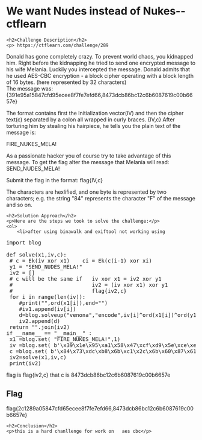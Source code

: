  

<!DOCTYPE html>
<html>
 
<body>
    <h1>We want Nudes instead of Nukes--ctflearn  </h1>

    <h2>Challenge Description</h2>
    <p> https://ctflearn.com/challenge/289
 
 
Donald has gone completely crazy. To prevent world chaos, you kidnapped him. Right before the kidnapping he tried to send one encrypted message to his wife Melania. Luckily you intercepted the message. Donald admits that he used AES-CBC encryption - a block cipher operating with a block length of 16 bytes. (here represented by 32 characters)<br /> The message was: {391e95a15847cfd95ecee8f7fe7efd66,8473dcb86bc12c6b6087619c00b6657e}

The format contains first the Initialization vector(IV) and then the cipher text(c) separated by a colon all wrapped in curly braces. {IV,c} After torturing him by stealing his hairpiece, he tells you the plain text of the message is:

FIRE_NUKES_MELA!

As a passionate hacker you of course try to take advantage of this message. To get the flag alter the message that Melania will read: SEND_NUDES_MELA!

Submit the flag in the format: flag{IV,c}

The characters are hexlified, and one byte is represented by two characters; e.g. the string "84" represents the character "F" of the message and so on.
</p>

    <h2>Solution Approach</h2>
    <p>Here are the steps we took to solve the challenge:</p>
    <ol> 
        <li>after using binawalk and exiftool not working using 

<pre>
import blog

def solve(x1,iv,c):
 # c = Ek(iv xor x1)    ci = Ek(c(i-1) xor xi)
 y1 = "SEND_NUDES_MELA!"
 iv2 = []
 # c will be the same if   iv xor x1 = iv2 xor y1
 #                         iv2 = (iv xor x1) xor y1
 #                         flag{iv2,c}
 for i in range(len(iv)):
    #print("",ord(x1[i]),end="")
    #iv1.append(iv[i])
    d=blog.solveup("venona","encode",iv[i]^ord(x1[i])^ord(y1[i]),"int hex").replace("0x","")  
    iv2.append(d)
 return "".join(iv2)
if __name__ == "__main__" :
 x1 =blog.set( "FIRE_NUKES_MELA!",1)
 iv =blog.set( b'\x39\x1e\x95\xa1\x58\x47\xcf\xd9\x5e\xce\xe8\xf7\xfe\x7e\xfd\x66',2)
 c =blog.set( b'\x84\x73\xdc\xb8\x6b\xc1\x2c\x6b\x60\x87\x61\x9c\x00\xb6\x65\x7e',3) 
 iv2=solve(x1,iv,c)
 print(iv2)
</pre>
flag is flag{iv2,c} that c is 8473dcb86bc12c6b6087619c00b6657e
    </ol>
<br>
    <h2>Flag</h2>
    <p class="flag">flag{2c1289a05847cfd65ecee8f7fe7efd66,8473dcb86bc12c6b6087619c00b6657e}
</p>

    <h2>Conclusion</h2>
    <p>this is a hard chanllenge for work on   aes cbc</p>

</body>
</html>
